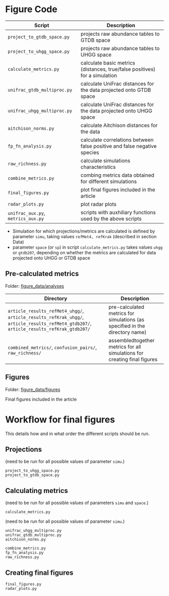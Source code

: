 # Figure Code 

Script | Description
---|---
`project_to_gtdb_space.py` | projects raw abundance tables to GTDB space
`project_to_uhgg_space.py`  | projects raw abundance tables to UHGG space
`calculate_metrics.py` | calculate basic metrics (distances, true/false positives) for a simulation
`unifrac_gtdb_multiproc.py` | calculate UniFrac distances for the data projected onto GTDB space
`unifrac_uhgg_multiproc.py` | calculate UniFrac distances for the data projected onto UHGG space
`aitchison_norms.py` |calculate Aitchison distances for the data
`fp_fn_analysis.py` | calculate correlations between false positive and false negative species
`raw_richness.py` | calculate simulations characteristics
`combine_metrics.py` | combing metrics data obtained for different simulations
`final_figures.py` | plot final figures included in the article
`radar_plots.py` | plot radar plots
`unifrac_aux.py`, `metrics_aux.py` | scripts with auxhiliary functions used by the above scripts

* Simulation for which projections/metrics are calculated is defined by parameter `simu`, taking values `refMet4, refKrak` (described in section Data)
* parameter `space` (or `sp`) in script `calculate_metrics.py` takes values `uhgg` or `gtdb207`, depending on whether the metrics are calculated for data projected onto UHGG or GTDB space

## Pre-calculated metrics 
Folder: [figure_data/analyses](../figure_data/analyses/)

Directory | Description
---|---
`article_results_refMet4_uhgg/`, `article_results_refKrak_uhgg/`, `article_results_refMet4_gtdb207/`, `article_results_refKrak_gtdb207/`| pre-calculated metrics for simulations (as specified in the directory name)
`combined_metrics/`, `confusion_pairs/`, `raw_richness/`| assembledtogether metrics for all simulations for creating final figures

## Figures
Folder: [figure_data/figures](../figure_data/figures/)

Final figures included in the article

# Workflow for final figures

This details how and in what order the different scripts should be run.

## Projections
(need to be run for all possible values of parameter `simu`.)
```
project_to_uhgg_space.py  
project_to_gtdb_space.py
```

## Calculating metrics
(need to be run for all possible values of parameters `simu` and `space`.)
```
calculate_metrics.py
```

(need to be run for all possible values of parameter `simu`.)
```
unifrac_uhgg_multiproc.py  
unifrac_gtdb_multiproc.py
aitchison_norms.py
```

```
combine_metrics.py
fp_fn_analysis.py
raw_richness.py
```


## Creating final figures
```
final_figures.py
radar_plots.py
```
